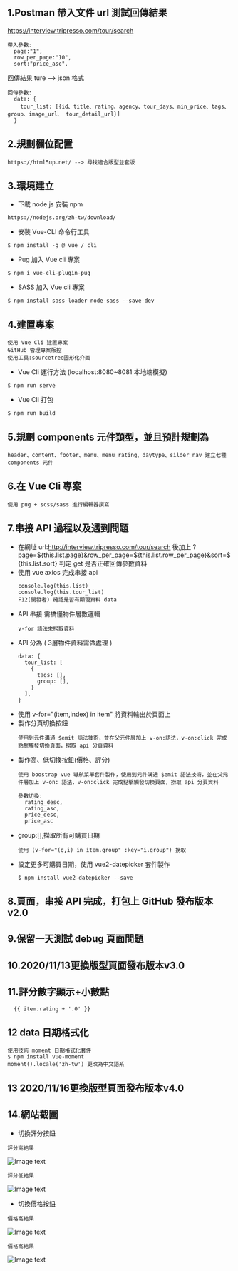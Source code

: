 ## 1.Postman 帶入文件 url 測試回傳結果
  https://interview.tripresso.com/tour/search
  ```
  帶入參數:
    page:"1",
    row_per_page:"10",
    sort:"price_asc",
   ```
  回傳結果 ture --> json 格式
  ```
  回傳參數:
    data: {
      tour_list: [{id、title、rating、agency、tour_days、min_price、tags、group、image_url、 tour_detail_url}]
    }
  ```   
## 2.規劃欄位配置
  ```
  https://html5up.net/ --> 尋找適合版型並套版
  ```
## 3.環境建立
  - 下載 node.js 安裝 npm
  ```
  https://nodejs.org/zh-tw/download/
  ```
  - 安裝 Vue-CLI 命令行工具
  ```
  $ npm install -g @ vue / cli
  ```
  - Pug 加入 Vue cli 專案
  ```
  $ npm i vue-cli-plugin-pug
  ```
  - SASS 加入 Vue cli 專案
  ```
  $ npm install sass-loader node-sass --save-dev
  ```
## 4.建置專案 
  ```
  使用 Vue Cli 建置專案 
  GitHub 管理專案版控 
  使用工具:sourcetree圖形化介面
  ```
  - Vue Cli 運行方法 (localhost:8080~8081 本地端模擬)
  ```
  $ npm run serve
  ```
  - Vue Cli 打包
  ```
  $ npm run build
  ```
## 5.規劃 components 元件類型，並且預計規劃為
  ```
  header、content、footer、menu、menu_rating、daytype、silder_nav 建立七種 components 元件
  ```  
## 6.在 Vue Cli 專案
  ```
  使用 pug + scss/sass 進行編輯器撰寫
  ```
## 7.串接 API 過程以及遇到問題 
  - 在網址 url:http://interview.tripresso.com/tour/search 後加上 ?page=${this.list.page}&row_per_page=${this.list.row_per_page}&sort=${this.list.sort} 判定 get 是否正確回傳參數資料
  - 使用 vue axios 完成串接 api 
    ```
    console.log(this.list)
    console.log(this.tour_list)
    F12(開發者) 確認是否有顯現資料 data 
    ```
  - API 串接 需搞懂物件層數邏輯 
    ```
    v-for 語法來撈取資料
    ```
  - API 分為 ( 3層物件資料需做處理 )
    ```
    data: { 
      tour_list: [
        {
          tags: [],
          group: [],
        }
      ],
    }
    ```
  - 使用 v-for="(item,index) in item" 將資料輸出於頁面上
  - 製作分頁切換按鈕
    ```
    使用到元件溝通 $emit 語法技術，並在父元件層加上 v-on:語法，v-on:click 完成點擊觸發切換頁面，撈取 api 分頁資料
    ```
  - 製作高、低切換按鈕(價格、評分) 
    ```
    使用 boostrap vue 導航菜單套件製作，使用到元件溝通 $emit 語法技術，並在父元件層加上 v-on: 語法，v-on:click 完成點擊觸發切換頁面，撈取 api 分頁資料
    ```
    ```
    參數切換: 
      rating_desc,
      rating_asc,
      price_desc,
      price_asc
     ```
  - group:[],撈取所有可購買日期
    ```
    使用 (v-for="(g,i) in item.group" :key="i.group") 撈取
    ```
  - 設定更多可購買日期，使用 vue2-datepicker 套件製作 
    ``` 
    $ npm install vue2-datepicker --save
    ```
## 8.頁面，串接 API 完成，打包上 GitHub 發布版本v2.0
## 9.保留一天測試 debug 頁面問題
## 10.2020/11/13更換版型頁面發布版本v3.0
## 11.評分數字顯示+小數點
  ```
    {{ item.rating + '.0' }} 
  ```
## 12 data 日期格式化
  ```
  使用技術 moment 日期格式化套件
  $ npm install vue-moment
  moment().locale('zh-tw') 更改為中文語系
  ``` 
## 13 2020/11/16更換版型頁面發布版本v4.0
## 14.網站截圖
  - 切換評分按鈕
  ```
  評分高結果
  ```
  ![Image text](https://github.com/aassga/tripresso/blob/feature/tripresso_v1.0/Tripresso_rating_desc.png)
  ```
  評分低結果
  ```
  ![Image text](https://github.com/aassga/tripresso/blob/feature/tripresso_v1.0/Tripresso_rating_asc.png)
  - 切換價格按鈕
  ```
  價格高結果
  ```
  ![Image text](https://github.com/aassga/tripresso/blob/feature/tripresso_v1.0/Tripresso_price_desc.png)
  ```
  價格高結果
  ```
  ![Image text](https://github.com/aassga/tripresso/blob/feature/tripresso_v1.0/Tripresso_price_asc.png)
